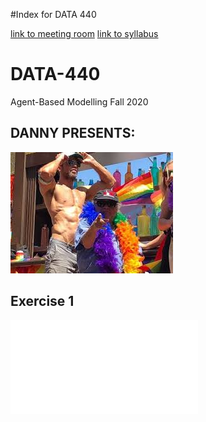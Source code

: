 #Index for DATA 440

[link to meeting room](https://cwm.zoom.us/j/6999715042?_x_zm_rtaid=sm_ons-fQPKBpirxRbg64A.1598029224952.753e36e3a479f07c6022e9bd6d047235&_x_zm_rhtaid=241#success)
[link to syllabus](https://tyler-frazier.github.io/agent_based_modeling/)
# DATA-440
Agent-Based Modelling Fall 2020

## DANNY PRESENTS:
![](Danny1.jpg)

## Exercise 1
![](Exercise1.md)
